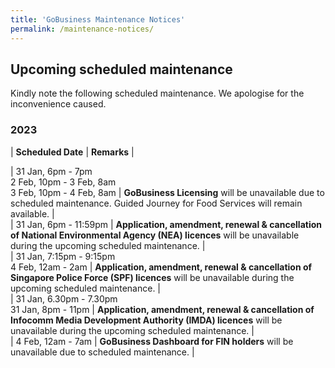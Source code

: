 ```yaml
---
title: 'GoBusiness Maintenance Notices'
permalink: /maintenance-notices/
---
```


## Upcoming scheduled maintenance

Kindly note the following scheduled maintenance. We apologise for the inconvenience caused.

### 2023 

| **Scheduled Date** | **Remarks** |  

| 31 Jan, 6pm - 7pm<br>2 Feb, 10pm - 3 Feb, 8am<br>3 Feb, 10pm - 4 Feb, 8am | **GoBusiness Licensing** will be unavailable due to scheduled maintenance. Guided Journey for Food Services will remain available. |   
| 31 Jan, 6pm - 11:59pm | **Application, amendment, renewal & cancellation of National Environmental Agency (NEA) licences** will be unavailable during the upcoming scheduled maintenance. |    
| 31 Jan, 7:15pm - 9:15pm<br>4 Feb, 12am - 2am | **Application, amendment, renewal & cancellation of Singapore Police Force (SPF) licences** will be unavailable during the upcoming scheduled maintenance. |   
| 31 Jan, 6.30pm - 7.30pm<br>31 Jan, 8pm - 11pm | **Application, amendment, renewal & cancellation of Infocomm Media Development Authority (IMDA) licences** will be unavailable during the upcoming scheduled maintenance. |            
| 4 Feb, 12am - 7am | **GoBusiness Dashboard for FIN holders** will be unavailable due to scheduled maintenance. |    


<script src="/jquery/jquery.min.js"></script>
<script src="/jquery/resize-tables.js"></script>
